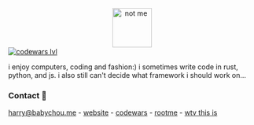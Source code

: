 <div align="center">
  <img src="https://avatars.githubusercontent.com/u/37616962?s=460&u=3ef9ae978dc7a56d11bd9b4deb3d48d683430e1d&v=4" alt="not me" width="80" height="80">
</div>
<a href="https://www.codewars.com/users/geekcatfr">
<img src="https://www.codewars.com/users/geekcatfr/badges/micro" alt="codewars lvl"></a>

i enjoy computers, coding and fashion:) i sometimes write code in rust, python, and js. i also still can't decide what framework i should work on...

### Contact 👯
[harry@babychou.me](mailto:harry@babychou.me) - [website](https://babychou.me) - [codewars](https://www.codewars.com/users/geekcatfr) - [rootme](https://www.root-me.org/blehhpussycat) - [wtv this is](https://harryyy.me)



